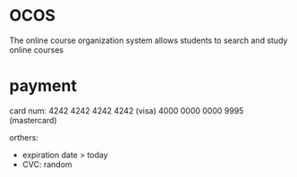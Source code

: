 # OCOS
The online course organization system allows students to search and study online courses

# payment
card num: 
4242 4242 4242 4242 (visa)
4000 0000 0000 9995 (mastercard)

orthers: 
- expiration date > today
- CVC: random
